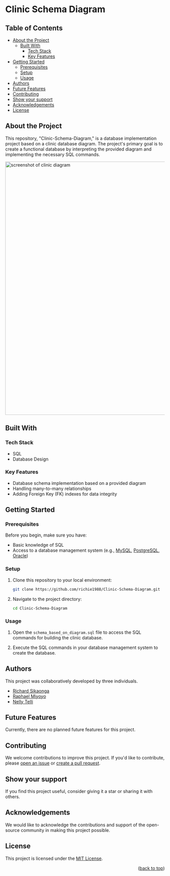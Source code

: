 <a name="readme-top"></a>

# Clinic Schema Diagram

## Table of Contents

- [About the Project](#about-project)
  - [Built With](#built-with)
    - [Tech Stack](#tech-stack)
    - [Key Features](#key-features)
- [Getting Started](#getting-started)
  - [Prerequisites](#prerequisites)
  - [Setup](#setup)
  - [Usage](#usage)
- [Authors](#authors)
- [Future Features](#future-features)
- [Contributing](#contributing)
- [Show your support](#support)
- [Acknowledgements](#acknowledgements)
- [License](#license)

## About the Project <a name="about-project"></a>

This repository, "Clinic-Schema-Diagram," is a database implementation project based on a clinic database diagram. The project's primary goal is to create a functional database by interpreting the provided diagram and implementing the necessary SQL commands.

<img src="https://github.com/richie1988/Clinic-Schema-Diagram/assets/101261047/d1b69fe4-6b22-4163-ab47-08b57fbdc851" alt="screenshot of clinic diagram" width="800px" />

## Built With <a name="built-with"></a>

### Tech Stack <a name="tech-stack"></a>

- SQL
- Database Design

### Key Features <a name="key-features"></a>

- Database schema implementation based on a provided diagram
- Handling many-to-many relationships
- Adding Foreign Key (FK) indexes for data integrity

## Getting Started <a name="getting-started"></a>

### Prerequisites <a name="prerequisites"></a>

Before you begin, make sure you have:

- Basic knowledge of SQL
- Access to a database management system (e.g., [MySQL](https://www.mysql.com/), [PostgreSQL](https://www.postgresql.org/), [Oracle](https://www.oracle.com/fr/downloads/))

### Setup <a name="setup"></a>

1. Clone this repository to your local environment:

   ```bash
   git clone https://github.com/richie1988/Clinic-Schema-Diagram.git
   ```

2. Navigate to the project directory:

   ```bash
   cd Clinic-Schema-Diagram
   ```

### Usage <a name="usage"></a>

1. Open the `schema_based_on_diagram.sql` file to access the SQL commands for building the clinic database.

2. Execute the SQL commands in your database management system to create the database.

## Authors <a name="authors"></a>

This project was collaboratively developed by three individuals.

- [Richard Sikaonga](https://github.com/richie1988)
- [Raphael Miyoyo](https://github.com/rmiyoyo)
- [Nelly Telli](https://github.com/lily4178993)

## Future Features <a name="future-features"></a>

Currently, there are no planned future features for this project.

## Contributing <a name="contributing"></a>

We welcome contributions to improve this project. If you'd like to contribute, please [open an issue](https://github.com/richie1988/Clinic-Schema-Diagram/issues) or [create a pull request](https://github.com/richie1988/Clinic-Schema-Diagram/pulls).

## Show your support <a name="support"></a>

If you find this project useful, consider giving it a star or sharing it with others.

## Acknowledgements <a name="acknowledgements"></a>

We would like to acknowledge the contributions and support of the open-source community in making this project possible.

## License <a name="license"></a>

This project is licensed under the [MIT License](./LICENSE).

<p align="right">(<a href="#readme-top">back to top</a>)</p>
